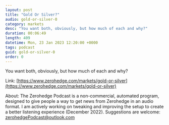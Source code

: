 ```yaml
---
layout: post
title: "Gold Or Silver?"
audio: gold-or-silver-0
category: markets
desc: "You want both, obviously, but how much of each and why?"
duration: 00:06:49
length: 409
datetime: Mon, 23 Jan 2023 12:20:00 +0000
tags: podcast
guid: gold-or-silver-0
order: 0
---
```

You want both, obviously, but how much of each and why?

Link: [https://www.zerohedge.com/markets/gold-or-silver](https://www.zerohedge.com/markets/gold-or-silver)

About: The Zerohedge Podcast is a non-commercial, automated program, designed to give people a way to get news from Zerohedge in an audio format.  I am actively working on tweaking and improving the setup to create a better listening experience (December 2022).  Suggestions are welcome: [zerohedgePodcast@outlook.com](mailto:zerohedgePodcast@outlook.com)